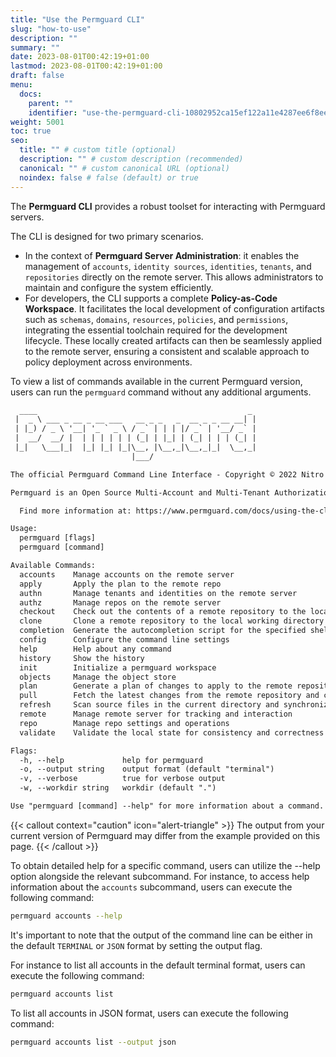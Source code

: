 ```yaml
---
title: "Use the Permguard CLI"
slug: "how-to-use"
description: ""
summary: ""
date: 2023-08-01T00:42:19+01:00
lastmod: 2023-08-01T00:42:19+01:00
draft: false
menu:
  docs:
    parent: ""
    identifier: "use-the-permguard-cli-10802952ca15ef122a11e4287ee6f8ee"
weight: 5001
toc: true
seo:
  title: "" # custom title (optional)
  description: "" # custom description (recommended)
  canonical: "" # custom canonical URL (optional)
  noindex: false # false (default) or true
---
```

The **Permguard CLI** provides a robust toolset for interacting with Permguard servers.

The CLI is designed for two primary scenarios.

- In the context of **Permguard Server Administration**: it enables the management of `accounts`, `identity sources`, `identities`, `tenants`, and `repositories` directly on the remote server. This allows administrators to maintain and configure the system efficiently.
- For developers, the CLI supports a complete **Policy-as-Code Workspace**. It facilitates the local development of configuration artifacts such as `schemas`, `domains`, `resources`, `policies`, and `permissions`, integrating the essential toolchain required for the development lifecycle. These locally created artifacts can then be seamlessly applied to the remote server, ensuring a consistent and scalable approach to policy deployment across environments.

To view a list of commands available in the current Permguard version, users can run the `permguard` command without any additional arguments.

```txt
  ____                                               _
 |  _ \ ___ _ __ _ __ ___   __ _ _   _  __ _ _ __ __| |
 | |_) / _ \ '__| '_ ` _ \ / _` | | | |/ _` | '__/ _` |
 |  __/  __/ |  | | | | | | (_| | |_| | (_| | | | (_| |
 |_|   \___|_|  |_| |_| |_|\__, |\__,_|\__,_|_|  \__,_|
                           |___/

The official Permguard Command Line Interface - Copyright © 2022 Nitro Agility S.r.l.

Permguard is an Open Source Multi-Account and Multi-Tenant Authorization Provider.

  Find more information at: https://www.permguard.com/docs/using-the-cli/how-to-use/

Usage:
  permguard [flags]
  permguard [command]

Available Commands:
  accounts    Manage accounts on the remote server
  apply       Apply the plan to the remote repo
  authn       Manage tenants and identities on the remote server
  authz       Manage repos on the remote server
  checkout    Check out the contents of a remote repository to the local working directory
  clone       Clone a remote repository to the local working directory
  completion  Generate the autocompletion script for the specified shell
  config      Configure the command line settings
  help        Help about any command
  history     Show the history
  init        Initialize a permguard workspace
  objects     Manage the object store
  plan        Generate a plan of changes to apply to the remote repository based on the differences between the local and remote states
  pull        Fetch the latest changes from the remote repository and constructs the remote state.
  refresh     Scan source files in the current directory and synchronizes the local state
  remote      Manage remote server for tracking and interaction
  repo        Manage repo settings and operations
  validate    Validate the local state for consistency and correctness

Flags:
  -h, --help             help for permguard
  -o, --output string    output format (default "terminal")
  -v, --verbose          true for verbose output
  -w, --workdir string   workdir (default ".")

Use "permguard [command] --help" for more information about a command.
```

{{< callout context="caution" icon="alert-triangle" >}}
The output from your current version of Permguard may differ from the example provided on this page.
{{< /callout >}}

To obtain detailed help for a specific command, users can utilize the --help option alongside the relevant subcommand.
For instance, to access help information about the `accounts` subcommand, users can execute the following command:

```bash
permguard accounts --help
```

It's important to note that the output of the command line can be either in the default `TERMINAL` or `JSON` format by setting the output flag.

For instance to list all accounts in the default terminal format, users can execute the following command:

```bash
permguard accounts list
```

To list all accounts in JSON format, users can execute the following command:

```bash
permguard accounts list --output json
```
